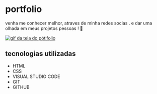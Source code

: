 # portfolio
venha me conhecer melhor, atraves de minha redes socias .
e dar uma olhada em meus projetos pessoas ! 🚀

[<img src="./src/imagens/portifolio.gif" alt="gif da tela do pótifolio">](linkdoportifolio)

## tecnologias utilizadas

- HTML
- CSS
- VISUAL STUDIO CODE
- GIT
- GITHUB
